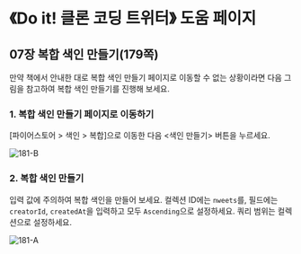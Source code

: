 # 《Do it! 클론 코딩 트위터》 도움 페이지

## 07장 복합 색인 만들기(179쪽)

만약 책에서 안내한 대로 복합 색인 만들기 페이지로 이동할 수 없는 상황이라면 다음 그림을 참고하여 복합 색인 만들기를 진행해 보세요.

### 1. 복합 색인 만들기 페이지로 이동하기

[파이어스토어 > 색인 > 복합]으로 이동한 다음 <색인 만들기> 버튼을 누르세요.

![181-B](https://user-images.githubusercontent.com/16553217/126106157-eeeec0fb-f0e5-4545-b4d2-bc93fd6a2f4a.png)

### 2. 복합 색인 만들기

입력 값에 주의하여 복합 색인을 만들어 보세요. 컬렉션 ID에는 `nweets`를, 필드에는 `creatorId`, `createdAt`을 입력하고 모두 `Ascending`으로 설정하세요. 쿼리 범위는 컬렉션으로 설정하세요.

![181-A](https://user-images.githubusercontent.com/16553217/126106153-6fcc683b-d0cf-4b41-88a7-ee4a8aafd99c.png)
